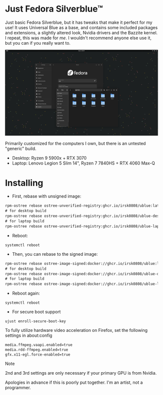 # Just Fedora Silverblue™

Just basic Fedora Silverblue, but it has tweaks that make it perfect for my use! It uses Universal Blue as a base, and contains some included packages and extensions, a slightly altered look, Nvidia drivers and the Bazzite kernel. I repeat, this was made for *me*. I wouldn't recommend anyone else use it, but you can if you really want to.

![woah lol](screenshots/image3.png)

Primarily customized for the computers I own, but there is an untested "generic" build.

- Desktop: Ryzen 9 5900x + RTX 3070
- Laptop: Lenovo Legion 5 Slim 14", Ryzen 7 7840HS + RTX 4060 Max-Q

# Installing
- First, rebase with unsigned image:
```diff
rpm-ostree rebase ostree-unverified-registry:ghcr.io/irsk0808/ublue:latest
# for desktop build
rpm-ostree rebase ostree-unverified-registry:ghcr.io/irsk0808/ublue-desktop:latest
# for laptop build
rpm-ostree rebase ostree-unverified-registry:ghcr.io/irsk0808/ublue-laptop:latest
```

- Reboot:
```
systemctl reboot
```

- Then, you can rebase to the signed image:
```diff
rpm-ostree rebase ostree-image-signed:docker://ghcr.io/irsk0808/ublue:latest
# for desktop build
rpm-ostree rebase ostree-image-signed:docker://ghcr.io/irsk0808/ublue-desktop:latest
# for laptop build
rpm-ostree rebase ostree-image-signed:docker://ghcr.io/irsk0808/ublue-laptop:latest
```
- Reboot again:
```
systemctl reboot
```

- For secure boot support
```
ujust enroll-secure-boot-key
```

To fully utilize hardware video acceleration on Firefox, set the following settings in about:config
```
media.ffmpeg.vaapi.enabled=true
media.rdd-ffmpeg.enabled=true
gfx.x11-egl.force-enabled=true
```

> [!NOTE]
> 2nd and 3rd settings are only necessary if your primary GPU is from Nvidia.

Apologies in advance if this is poorly put together. I'm an artist, not a programmer.

